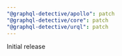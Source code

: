 ```yaml
---
"@graphql-detective/apollo": patch
"@graphql-detective/core": patch
"@graphql-detective/urql": patch
---
```


Initial release
